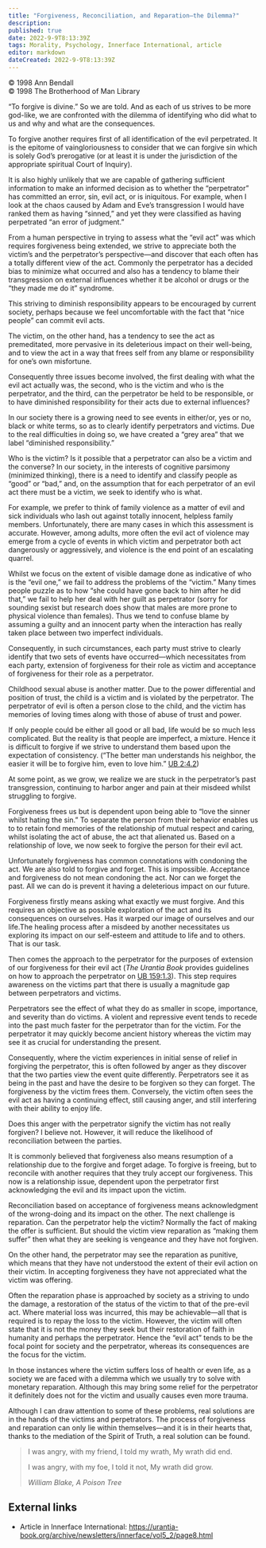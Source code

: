 ```yaml
---
title: "Forgiveness, Reconciliation, and Reparation—the Dilemma?"
description: 
published: true
date: 2022-9-9T8:13:39Z
tags: Morality, Psychology, Innerface International, article
editor: markdown
dateCreated: 2022-9-9T8:13:39Z
---
```


<p class="v-card v-sheet theme--light grey lighten-3 px-2">© 1998 Ann Bendall<br>© 1998 The Brotherhood of Man Library</p>

“To forgive is divine.” So we are told. And as each of us strives to be more god-like, we are confronted with the dilemma of identifying who did what to us and why and what are the consequences.

To forgive another requires first of all identification of the evil perpetrated. It is the epitome of vaingloriousness to consider that we can forgive sin which is solely God’s prerogative (or at least it is under the jurisdiction of the appropriate spiritual Court of Inquiry).

It is also highly unlikely that we are capable of gathering sufficient information to make an informed decision as to whether the “perpetrator” has committed an error, sin, evil act, or is iniquitous. For example, when I look at the chaos caused by Adam and Eve’s transgression I would have ranked them as having “sinned,” and yet they were classified as having perpetrated “an error of judgment.”

From a human perspective in trying to assess what the “evil act” was which requires forgiveness being extended, we strive to appreciate both the victim’s and the perpetrator’s perspective—and discover that each often has a totally different view of the act. Commonly the perpetrator has a decided bias to minimize what occurred and also has a tendency to blame their transgression on external influences whether it be alcohol or drugs or the “they made me do it” syndrome.

This striving to diminish responsibility appears to be encouraged by current society, perhaps because we feel uncomfortable with the fact that “nice people” can commit evil acts.

The victim, on the other hand, has a tendency to see the act as premeditated, more pervasive in its deleterious impact on their well-being, and to view the act in a way that frees self from any blame or responsibility for one’s own misfortune.

Consequently three issues become involved, the first dealing with what the evil act actually was, the second, who is the victim and who is the perpetrator, and the third, can the perpetrator be held to be responsible, or to have diminished responsibility for their acts due to external influences?

In our society there is a growing need to see events in either/or, yes or no, black or white terms, so as to clearly identify perpetrators and victims. Due to the real difficulties in doing so, we have created a “grey area” that we label “diminished responsibility.”

Who is the victim? Is it possible that a perpetrator can also be a victim and the converse? In our society, in the interests of cognitive parsimony (minimized thinking), there is a need to identify and classify people as “good” or “bad,” and, on the assumption that for each perpetrator of an evil act there must be a victim, we seek to identify who is what.

For example, we prefer to think of family violence as a matter of evil and sick individuals who lash out against totally innocent, helpless family members. Unfortunately, there are many cases in which this assessment is accurate. However, among adults, more often the evil act of violence may emerge from a cycle of events in which victim and perpetrator both act dangerously or aggressively, and violence is the end point of an escalating quarrel.

Whilst we focus on the extent of visible damage done as indicative of who is the “evil one,” we fail to address the problems of the “victim.” Many times people puzzle as to how “she could have gone back to him after he did that,” we fail to help her deal with her guilt as perpetrator (sorry for sounding sexist but research does show that males are more prone to physical violence than females). Thus we tend to confuse blame by assuming a guilty and an innocent party when the interaction has really taken place between two imperfect individuals.

Consequently, in such circumstances, each party must strive to clearly identify that two sets of events have occurred—which necessitates from each party, extension of forgiveness for their role as victim and acceptance of forgiveness for their role as a perpetrator.

Childhood sexual abuse is another matter. Due to the power differential and position of trust, the child is a victim and is violated by the perpetrator. The perpetrator of evil is often a person close to the child, and the victim has memories of loving times along with those of abuse of trust and power.

If only people could be either all good or all bad, life would be so much less complicated. But the reality is that people are imperfect, a mixture. Hence it is difficult to forgive if we strive to understand them based upon the expectation of consistency. (“The better man understands his neighbor, the easier it will be to forgive him, even to love him.” [UB 2:4.2](/en/The_Urantia_Book/2#p4_2))

At some point, as we grow, we realize we are stuck in the perpetrator’s past transgression, continuing to harbor anger and pain at their misdeed whilst struggling to forgive.

Forgiveness frees us but is dependent upon being able to “love the sinner whilst hating the sin.” To separate the person from their behavior enables us to to retain fond memories of the relationship of mutual respect and caring, whilst isolating the act of abuse, the act that alienated us. Based on a relationship of love, we now seek to forgive the person for their evil act.

Unfortunately forgiveness has common connotations with condoning the act. We are also told to forgive and forget. This is impossible. Acceptance and forgiveness do not mean condoning the act. Nor can we forget the past. All we can do is prevent it having a deleterious impact on our future.

Forgiveness firstly means asking what exactly we must forgive. And this requires an objective as possible exploration of the act and its consequences on ourselves. Has it warped our image of ourselves and our life.The healing process after a misdeed by another necessitates us exploring its impact on our self-esteem and attitude to life and to others. That is our task.

Then comes the approach to the perpetrator for the purposes of extension of our forgiveness for their evil act (_The Urantia Book_ provides guidelines on how to approach the perpetrator on [UB 159:1.3](/en/The_Urantia_Book/159#p1_3)). This step requires awareness on the victims part that there is usually a magnitude gap between perpetrators and victims.

Perpetrators see the effect of what they do as smaller in scope, importance, and severity than do victims. A violent and repressive event tends to recede into the past much faster for the perpetrator than for the victim. For the perpetrator it may quickly become ancient history whereas the victim may see it as crucial for understanding the present.

Consequently, where the victim experiences in initial sense of relief in forgiving the perpetrator, this is often followed by anger as they discover that the two parties view the event quite differently. Perpetrators see it as being in the past and have the desire to be forgiven so they can forget. The forgiveness by the victim frees them. Conversely, the victim often sees the evil act as having a continuing effect, still causing anger, and still interfering with their ability to enjoy life.

Does this anger with the perpetrator signify the victim has not really forgiven? I believe not. However, it will reduce the likelihood of reconciliation between the parties.

It is commonly believed that forgiveness also means resumption of a relationship due to the forgive and forget adage. To forgive is freeing, but to reconcile with another requires that they truly accept our forgiveness. This now is a relationship issue, dependent upon the perpetrator first acknowledging the evil and its impact upon the victim.

Reconciliation based on acceptance of forgiveness means acknowledgment of the wrong-doing and its impact on the other. The next challenge is reparation. Can the perpetrator help the victim? Normally the fact of making the offer is sufficient. But should the victim view reparation as “making them suffer” then what they are seeking is vengeance and they have not forgiven.

On the other hand, the perpetrator may see the reparation as punitive, which means that they have not understood the extent of their evil action on their victim. In accepting forgiveness they have not appreciated what the victim was offering.

Often the reparation phase is approached by society as a striving to undo the damage, a restoration of the status of the victim to that of the pre-evil act. Where material loss was incurred, this may be achievable—all that is required is to repay the loss to the victim. However, the victim will often state that it is not the money they seek but their restoration of faith in humanity and perhaps the perpetrator. Hence the “evil act” tends to be the focal point for society and the perpetrator, whereas its consequences are the focus for the victim.

In those instances where the victim suffers loss of health or even life, as a society we are faced with a dilemma which we usually try to solve with monetary reparation. Although this may bring some relief for the perpetrator it definitely does not for the victim and usually causes even more trauma.

Although I can draw attention to some of these problems, real solutions are in the hands of the victims and perpetrators. The process of forgiveness and reparation can only lie within themselves—and it is in their hearts that, thanks to the mediation of the Spirit of Truth, a real solution can be found.

> I was angry,
> with my friend,
> I told my wrath,
> My wrath did end.
>
> I was angry,
> with my foe,
> I told it not,
> My wrath did grow.
>
> _William Blake, A Poison Tree_

## External links

- Article in Innerface International: https://urantia-book.org/archive/newsletters/innerface/vol5_2/page8.html


